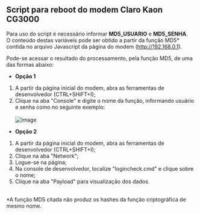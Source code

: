 ## Script para reboot do modem Claro Kaon CG3000

Para uso do script é necessário informar **MD5_USUARIO** e **MD5_SENHA**.<br>
O conteúdo destas variáveis pode ser obtido a partir da função MD5* contida no arquivo Javascript da página do modem (http://192.168.0.1).

Pode-se acessar o resultado do processamento, pela função MD5, de uma das formas abaixo:

- **Opção 1**
1. A partir da página inicial do modem, abra as ferramentas de desenvolvedor (CTRL+SHIFT+I);
2. Clique na aba "Console" e digite o nome da função, informando usuário e senha como no seguinte exemplo:<br><br>
   ![image](https://user-images.githubusercontent.com/43688750/184453309-4be7f8fa-4253-414b-aa75-01cffe98333d.png)

- **Opção 2**
1. A partir da página inicial do modem, abra as ferramentas de desenvolvedor (CTRL+SHIFT+I);
2. Clique na aba "Network";
3. Logue-se na página;
4. Na console de desenvolvedor, localize "logincheck.cmd" e clique sobre o nome;
5. Clique na aba "Payload" para visualização dos dados.

<br>
*A função MD5 citada não produz os hashes da função criptográfica de mesmo nome. 
